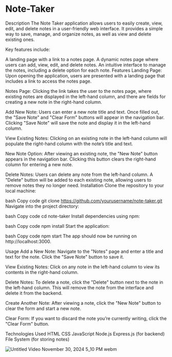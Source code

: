 # Note-Taker
Description
The Note Taker application allows users to easily create, view, edit, and delete notes in a user-friendly web interface. It provides a simple way to save, manage, and organize notes, as well as view and delete existing ones.

Key features include:

A landing page with a link to a notes page.
A dynamic notes page where users can add, view, edit, and delete notes.
An intuitive interface to manage the notes, including a delete option for each note.
Features
Landing Page: Upon opening the application, users are presented with a landing page that includes a link to access the notes page.

Notes Page: Clicking the link takes the user to the notes page, where existing notes are displayed in the left-hand column, and there are fields for creating a new note in the right-hand column.

Add New Note: Users can enter a new note title and text. Once filled out, the "Save Note" and "Clear Form" buttons will appear in the navigation bar. Clicking "Save Note" will save the note and display it in the left-hand column.

View Existing Notes: Clicking on an existing note in the left-hand column will populate the right-hand column with the note’s title and text.

New Note Option: After viewing an existing note, the "New Note" button appears in the navigation bar. Clicking this button clears the right-hand column for entering a new note.

Delete Notes: Users can delete any note from the left-hand column. A "Delete" button will be added to each existing note, allowing users to remove notes they no longer need.
Installation
Clone the repository to your local machine:

bash
Copy code
git clone https://github.com/yourusername/note-taker.git
Navigate into the project directory:

bash
Copy code
cd note-taker
Install dependencies using npm:

bash
Copy code
npm install
Start the application:

bash
Copy code
npm start
The app should now be running on http://localhost:3000.

Usage
Add a New Note: Navigate to the "Notes" page and enter a title and text for the note. Click the "Save Note" button to save it.

View Existing Notes: Click on any note in the left-hand column to view its contents in the right-hand column.

Delete Notes: To delete a note, click the "Delete" button next to the note in the left-hand column. This will remove the note from the interface and delete it from the backend.

Create Another Note: After viewing a note, click the "New Note" button to clear the form and start a new note.

Clear Form: If you want to discard the note you’re currently writing, click the "Clear Form" button.

Technologies Used
HTML
CSS
JavaScript
Node.js
Express.js (for backend)
File System (for storing notes)

![Untitled Video November 30, 2024 5_10 PM webm](https://github.com/user-attachments/assets/38800441-8c42-4fcb-bf27-0a282dba9958)
